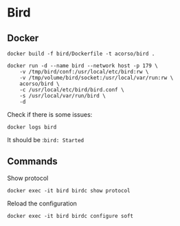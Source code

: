 # Bird

## Docker

```
docker build -f bird/Dockerfile -t acorso/bird .
```

```
docker run -d --name bird --network host -p 179 \
    -v /tmp/bird/conf:/usr/local/etc/bird:rw \
    -v /tmp/volume/bird/socket:/usr/local/var/run:rw \
    acorso/bird \
    -c /usr/local/etc/bird/bird.conf \
    -s /usr/local/var/run/bird \
    -d 
```

Check if there is some issues:
```
docker logs bird
```
It should be :`bird: Started`

## Commands

Show protocol
```
docker exec -it bird birdc show protocol
```

Reload the configuration
```
docker exec -it bird birdc configure soft
```
